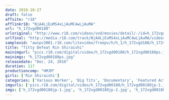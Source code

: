 ```yaml
---
date: 2018-10-27
draft: false
affsite: "r18"
afflinkr18: "NjA4LjEuMS4xLjAuMC4wLjAuMA"
url: "h_172vgd00180"
urloriginal: "http://www.r18.com/videos/vod/movies/detail/-/id=h_172vgd00180"
urlfinal: "http://media.r18.com/track/NjA4LjEuMS4xLjAuMC4wLjAuMA/videos/vod/movies/detail/-/id=h_172vgd00180"
samplevid: "awspv3001.r18.com/litevideo/freepv/h/h_1/h_172vgd180/h_172vgd180_dmb_s.mp4"
title: "Titty Defeat Rin Shiraishi"
mainimgurl: "pics.r18.com/digital/video/h_172vgd00180/h_172vgd00180ps.jpg"
mainimgs: "h_172vgd00180ps.jpg"
releasedate: "Dec. 24, 2016"
duration: 117
productioncomp: "HMJM"
girls: ['Rin Shiraishi']
categories: ['Various Worker', 'Big Tits', 'Documentary', 'Featured Actress', 'Gonzo', 'Hi-Def']
imgurls: ['pics.r18.com/digital/video/h_172vgd00180/h_172vgd00180jp-1.jpg', 'pics.r18.com/digital/video/h_172vgd00180/h_172vgd00180jp-2.jpg', 'pics.r18.com/digital/video/h_172vgd00180/h_172vgd00180jp-3.jpg', 'pics.r18.com/digital/video/h_172vgd00180/h_172vgd00180jp-4.jpg', 'pics.r18.com/digital/video/h_172vgd00180/h_172vgd00180jp-5.jpg', 'pics.r18.com/digital/video/h_172vgd00180/h_172vgd00180jp-6.jpg', 'pics.r18.com/digital/video/h_172vgd00180/h_172vgd00180jp-7.jpg', 'pics.r18.com/digital/video/h_172vgd00180/h_172vgd00180jp-8.jpg', 'pics.r18.com/digital/video/h_172vgd00180/h_172vgd00180jp-9.jpg', 'pics.r18.com/digital/video/h_172vgd00180/h_172vgd00180jp-10.jpg', 'pics.r18.com/digital/video/h_172vgd00180/h_172vgd00180jp-11.jpg', 'pics.r18.com/digital/video/h_172vgd00180/h_172vgd00180jp-12.jpg', 'pics.r18.com/digital/video/h_172vgd00180/h_172vgd00180jp-13.jpg', 'pics.r18.com/digital/video/h_172vgd00180/h_172vgd00180jp-14.jpg', 'pics.r18.com/digital/video/h_172vgd00180/h_172vgd00180jp-15.jpg', 'pics.r18.com/digital/video/h_172vgd00180/h_172vgd00180jp-16.jpg', 'pics.r18.com/digital/video/h_172vgd00180/h_172vgd00180jp-17.jpg', 'pics.r18.com/digital/video/h_172vgd00180/h_172vgd00180jp-18.jpg', 'pics.r18.com/digital/video/h_172vgd00180/h_172vgd00180jp-19.jpg', 'pics.r18.com/digital/video/h_172vgd00180/h_172vgd00180jp-20.jpg']
imgs: ['h_172vgd00180jp-1.jpg', 'h_172vgd00180jp-2.jpg', 'h_172vgd00180jp-3.jpg', 'h_172vgd00180jp-4.jpg', 'h_172vgd00180jp-5.jpg', 'h_172vgd00180jp-6.jpg', 'h_172vgd00180jp-7.jpg', 'h_172vgd00180jp-8.jpg', 'h_172vgd00180jp-9.jpg', 'h_172vgd00180jp-10.jpg', 'h_172vgd00180jp-11.jpg', 'h_172vgd00180jp-12.jpg', 'h_172vgd00180jp-13.jpg', 'h_172vgd00180jp-14.jpg', 'h_172vgd00180jp-15.jpg', 'h_172vgd00180jp-16.jpg', 'h_172vgd00180jp-17.jpg', 'h_172vgd00180jp-18.jpg', 'h_172vgd00180jp-19.jpg', 'h_172vgd00180jp-20.jpg']
---
```

